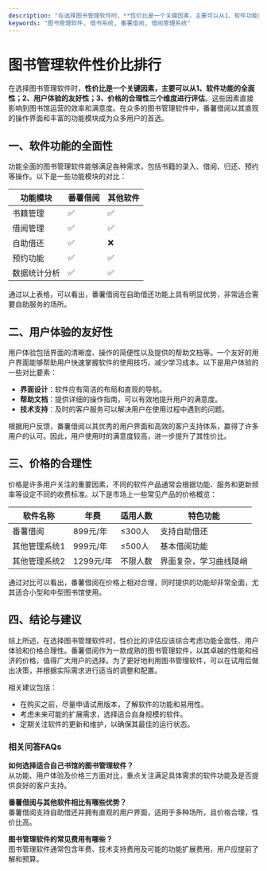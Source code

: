 ```yaml
---
description: "在选择图书管理软件时，**性价比是一个关键因素，主要可以从1、软件功能的全面性；2、用户体验的友好性；3、价格的合理性三个维度进行评估**。这些因素直接影响到图书馆运营的效率和满意度。在众多的图书管理软件中，番薯借阅以其直观的操作界面和丰富的功能模块成为众多用户的首选。"
keywords: "图书管理软件, 借书系统, 番薯借阅, 借阅管理系统"
---
```

# 图书管理软件性价比排行

在选择图书管理软件时，**性价比是一个关键因素，主要可以从1、软件功能的全面性；2、用户体验的友好性；3、价格的合理性三个维度进行评估**。这些因素直接影响到图书馆运营的效率和满意度。在众多的图书管理软件中，番薯借阅以其直观的操作界面和丰富的功能模块成为众多用户的首选。

## 一、软件功能的全面性

功能全面的图书管理软件能够满足各种需求，包括书籍的录入、借阅、归还、预约等操作。以下是一些功能模块的对比：

| 功能模块         | 番薯借阅        | 其他软件          |
|------------------|----------------|-------------------|
| 书籍管理         | ✅              | ✅                 |
| 借阅管理         | ✅              | ✅                 |
| 自助借还         | ✅              | ❌                 |
| 预约功能         | ✅              | ✅                 |
| 数据统计分析     | ✅              | ✅                 |

通过以上表格，可以看出，番薯借阅在自助借还功能上具有明显优势，非常适合需要自助服务的场所。

## 二、用户体验的友好性

用户体验包括界面的清晰度、操作的简便性以及提供的帮助文档等。一个友好的用户界面能够帮助用户快速掌握软件的使用技巧，减少学习成本。以下是用户体验的一些对比要素：

- **界面设计**：软件应有简洁的布局和直观的导航。
- **帮助文档**：提供详细的操作指南，可以有效地提升用户的满意度。
- **技术支持**：及时的客户服务可以解决用户在使用过程中遇到的问题。

根据用户反馈，番薯借阅以其优秀的用户界面和高效的客户支持体系，赢得了许多用户的认可。因此，用户使用时的满意度较高，进一步提升了其性价比。

## 三、价格的合理性

价格是许多用户关注的重要因素，不同的软件产品通常会根据功能、服务和更新频率等设定不同的收费标准。以下是市场上一些常见产品的价格概览：

| 软件名称         | 年费           | 适用人数       | 特色功能                   |
|------------------|----------------|----------------|----------------------------|
| 番薯借阅         | 899元/年      | ≤300人        | 支持自助借还               |
| 其他管理系统1    | 999元/年      | ≤500人        | 基本借阅功能               |
| 其他管理系统2    | 1299元/年     | 不限人数      | 界面复杂，学习曲线陡峭     |

通过对比可以看出，番薯借阅在价格上相对合理，同时提供的功能却非常全面，尤其适合小型和中型图书馆使用。

## 四、结论与建议

综上所述，在选择图书管理软件时，性价比的评估应该综合考虑功能全面性、用户体验和价格合理性。番薯借阅作为一款成熟的图书管理软件，以其卓越的性能和经济的价格，值得广大用户的选择。为了更好地利用图书管理软件，可以在试用后做出决策，并根据实际需求进行适当的调整和配置。

相关建议包括：

- 在购买之前，尽量申请试用版本，了解软件的功能和易用性。
- 考虑未来可能的扩展需求，选择适合自身规模的软件。
- 定期关注软件的更新和维护，以确保其最佳的运行状态。

### 相关问答FAQs

**如何选择适合自己书馆的图书管理软件？**  
从功能、用户体验及价格三方面对比，重点关注满足具体需求的软件功能及是否提供良好的客户支持。

**番薯借阅与其他软件相比有哪些优势？**  
番薯借阅支持自助借还并拥有直观的用户界面，适用于多种场所，且价格合理，性价比高。

**图书管理软件的常见费用有哪些？**  
图书管理软件通常包含年费、技术支持费用及可能的功能扩展费用，用户应提前了解和预算。
